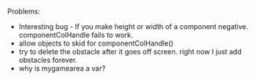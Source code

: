 Problems:
 - Interesting bug - If you make height or width of a component negative. componentColHandle fails to work. 
 - allow objects to skid for componentColHandle()
 - try to delete the obstacle after it goes off screen. right now I just add obstacles forever. 
 - why is mygamearea a var?

